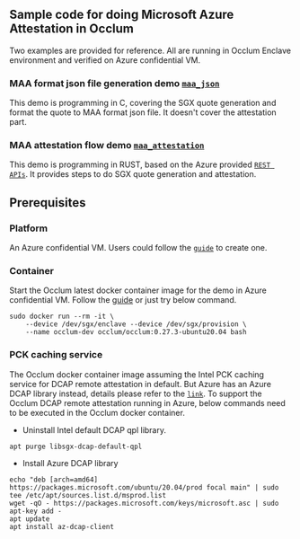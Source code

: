 ## Sample code for doing Microsoft Azure Attestation in Occlum

Two examples are provided for reference. All are running in Occlum Enclave environment and verified on Azure confidential VM.

### MAA format json file generation demo [`maa_json`](./maa_json)

This demo is programming in C, covering the SGX quote generation and format the quote to MAA format json file. It doesn't cover the attestation part.

### MAA attestation flow demo [`maa_attestation`](./maa_attestation)

This demo is programming in RUST, based on the Azure provided [`REST APIs`](https://docs.microsoft.com/en-us/rest/api/attestation/). It provides steps to do SGX quote generation and attestation.

## Prerequisites

### Platform

An Azure confidential VM. Users could follow the [`guide`](https://docs.microsoft.com/en-us/azure/confidential-computing/quick-create-portal) to create one.

### Container

Start the Occlum latest docker container image for the demo in Azure confidential VM. Follow the [guide](https://github.com/occlum/occlum#how-to-use) or just try below command.

```
sudo docker run --rm -it \
    --device /dev/sgx/enclave --device /dev/sgx/provision \
    --name occlum-dev occlum/occlum:0.27.3-ubuntu20.04 bash
```

### PCK caching service

The Occlum docker container image assuming the Intel PCK caching service for DCAP remote attestation in default. But Azure has an Azure DCAP library instead, details please refer to the [`link`](https://docs.microsoft.com/en-us/azure/attestation/faq#how-can-a-verifier-obtain-the-collateral-for-sgx-attestation-supported-by-azure-attestation). To support the Occlum DCAP remote attestation running in Azure, below commands need to be executed in the Occlum docker container.

* Uninstall Intel default DCAP qpl library.
```
apt purge libsgx-dcap-default-qpl
```

* Install Azure DCAP library
```
echo "deb [arch=amd64] https://packages.microsoft.com/ubuntu/20.04/prod focal main" | sudo tee /etc/apt/sources.list.d/msprod.list
wget -qO - https://packages.microsoft.com/keys/microsoft.asc | sudo apt-key add -
apt update
apt install az-dcap-client
```

